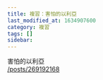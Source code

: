 ```yaml
---
title: 複習：害怕的以利亞
last_modified_at: 1634907600
category: 複習
tags: []
sidebar: 
---
```


<p>害怕的以利亞<br/>
<a href="/posts/269192168" target="_blank">/posts/269192168</a></p>
<p> </p>

